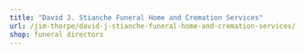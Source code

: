```yaml
---
title: "David J. Stianche Funeral Home and Cremation Services"
url: /jim-thorpe/david-j-stianche-funeral-home-and-cremation-services/
shop: funeral directors
---
```

